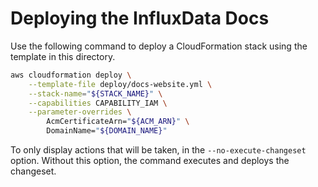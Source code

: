 # Deploying the InfluxData Docs

Use the following command to deploy a CloudFormation stack using the template in this directory.

```sh
aws cloudformation deploy \
    --template-file deploy/docs-website.yml \
    --stack-name="${STACK_NAME}" \
    --capabilities CAPABILITY_IAM \
    --parameter-overrides \
        AcmCertificateArn="${ACM_ARN}" \
        DomainName="${DOMAIN_NAME}"
```

To only display actions that will be taken, in the `--no-execute-changeset` option.
Without this option, the command executes and deploys the changeset.
